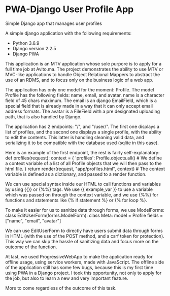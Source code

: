 # PWA-Django User Profile App
Simple Django app that manages user profiles

A simple django application with the following requirements:
- Python 3.6.9
- Django version 2.2.5
- Django PWA

This application is an MTV application whose sole purpore is to apply for a full time job at Avito.ma. The project demonstrates the ability to 
use MTV or MVC-like applications to handle Object Relational Mappers to abstract the use of an RDMS, and to focus only on the business logic of a web app.

The application has only one model for the moment: Profile. The model Profile has the following fields: name, email, and avatar. name is a character field
of 45 chars maximum. The email is an django EmailField, which is a special field that is already made in a way that it can only accept email 
address formats. The avatar is a FileField with a pre designated uploading path, that is also handled by Django.

The application has 2 endpoints: "/", and "/user/<pk>". The first one displays a list of profiles, and the second one displays a single profile,
with the ability to edit the contents. This latter is handling cleaning valid data, and serializing it to be compatible with the database used (sqlite in this case).

Here is an example of the first endpoint, the rest is fairly self-explanatory:
def profiles(request):
    context = {
        'profiles': Profile.objects.all() # We define a context variable of a list of all Profile objects that we will then pass to the html file.
    }
    return render(request, "app/profiles.html", context) # The context variable is defined as a dictionary, and passed to a render function.
    
We can use special syntax inside our HTML to call functions and variables by using {{}} or {%%} tags. We use {{ example_var }} to use a variable
which was passed on through the context variable, and we use {%%} for functions and statements like {% if statement %} or {% for loop %}.

To make it easier for us to sanitize data through forms, we use ModelForms:
class EditUserForm(forms.ModelForm):
    class Meta:
        model = Profile
        fields = ["name", "email", "avatar"]

We can use EditUserForm to directly have users submit data through forms in HTML (with the use of the POST method, and a csrf token for protection).
This way we can skip the hassle of sanitizing data and focus more on the outcome of the function.

At last, we used ProgressiveWebApp to make the application ready for offline usage, using service workers, made with JavaScript.
The offline side of the application still has some few bugs, because this is my first time using PWA in a Django project. I took this opportunity,
not only to apply for the job, but also to learn a new and very important feature.

More to come regardless of the outcome of this task.
